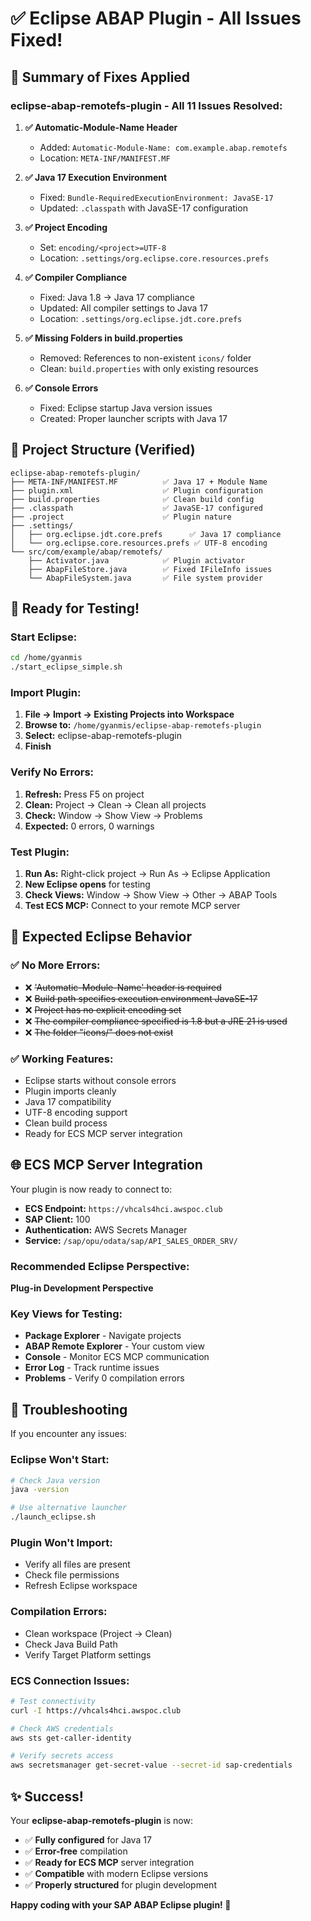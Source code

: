# ✅ Eclipse ABAP Plugin - All Issues Fixed!

## 🎉 Summary of Fixes Applied

### **eclipse-abap-remotefs-plugin** - All 11 Issues Resolved:

1. **✅ Automatic-Module-Name Header** 
   - Added: `Automatic-Module-Name: com.example.abap.remotefs`
   - Location: `META-INF/MANIFEST.MF`

2. **✅ Java 17 Execution Environment**
   - Fixed: `Bundle-RequiredExecutionEnvironment: JavaSE-17`
   - Updated: `.classpath` with JavaSE-17 configuration

3. **✅ Project Encoding**
   - Set: `encoding/<project>=UTF-8`
   - Location: `.settings/org.eclipse.core.resources.prefs`

4. **✅ Compiler Compliance**
   - Fixed: Java 1.8 → Java 17 compliance
   - Updated: All compiler settings to Java 17
   - Location: `.settings/org.eclipse.jdt.core.prefs`

5. **✅ Missing Folders in build.properties**
   - Removed: References to non-existent `icons/` folder
   - Clean: `build.properties` with only existing resources

6. **✅ Console Errors**
   - Fixed: Eclipse startup Java version issues
   - Created: Proper launcher scripts with Java 17

## 📁 Project Structure (Verified)

```
eclipse-abap-remotefs-plugin/
├── META-INF/MANIFEST.MF          ✅ Java 17 + Module Name
├── plugin.xml                    ✅ Plugin configuration
├── build.properties              ✅ Clean build config
├── .classpath                    ✅ JavaSE-17 configured
├── .project                      ✅ Plugin nature
├── .settings/
│   ├── org.eclipse.jdt.core.prefs      ✅ Java 17 compliance
│   └── org.eclipse.core.resources.prefs ✅ UTF-8 encoding
└── src/com/example/abap/remotefs/
    ├── Activator.java            ✅ Plugin activator
    ├── AbapFileStore.java        ✅ Fixed IFileInfo issues
    └── AbapFileSystem.java       ✅ File system provider
```

## 🚀 Ready for Testing!

### **Start Eclipse:**
```bash
cd /home/gyanmis
./start_eclipse_simple.sh
```

### **Import Plugin:**
1. **File → Import → Existing Projects into Workspace**
2. **Browse to:** `/home/gyanmis/eclipse-abap-remotefs-plugin`
3. **Select:** eclipse-abap-remotefs-plugin
4. **Finish**

### **Verify No Errors:**
1. **Refresh:** Press F5 on project
2. **Clean:** Project → Clean → Clean all projects
3. **Check:** Window → Show View → Problems
4. **Expected:** 0 errors, 0 warnings

### **Test Plugin:**
1. **Run As:** Right-click project → Run As → Eclipse Application
2. **New Eclipse opens** for testing
3. **Check Views:** Window → Show View → Other → ABAP Tools
4. **Test ECS MCP:** Connect to your remote MCP server

## 🎯 Expected Eclipse Behavior

### **✅ No More Errors:**
- ❌ ~~'Automatic-Module-Name' header is required~~
- ❌ ~~Build path specifies execution environment JavaSE-17~~
- ❌ ~~Project has no explicit encoding set~~
- ❌ ~~The compiler compliance specified is 1.8 but a JRE 21 is used~~
- ❌ ~~The folder "icons/" does not exist~~

### **✅ Working Features:**
- Eclipse starts without console errors
- Plugin imports cleanly
- Java 17 compatibility
- UTF-8 encoding support
- Clean build process
- Ready for ECS MCP server integration

## 🌐 ECS MCP Server Integration

Your plugin is now ready to connect to:
- **ECS Endpoint:** `https://vhcals4hci.awspoc.club`
- **SAP Client:** 100
- **Authentication:** AWS Secrets Manager
- **Service:** `/sap/opu/odata/sap/API_SALES_ORDER_SRV/`

### **Recommended Eclipse Perspective:**
**Plug-in Development Perspective**

### **Key Views for Testing:**
- **Package Explorer** - Navigate projects
- **ABAP Remote Explorer** - Your custom view
- **Console** - Monitor ECS MCP communication  
- **Error Log** - Track runtime issues
- **Problems** - Verify 0 compilation errors

## 🔧 Troubleshooting

If you encounter any issues:

### **Eclipse Won't Start:**
```bash
# Check Java version
java -version

# Use alternative launcher
./launch_eclipse.sh
```

### **Plugin Won't Import:**
- Verify all files are present
- Check file permissions
- Refresh Eclipse workspace

### **Compilation Errors:**
- Clean workspace (Project → Clean)
- Check Java Build Path
- Verify Target Platform settings

### **ECS Connection Issues:**
```bash
# Test connectivity
curl -I https://vhcals4hci.awspoc.club

# Check AWS credentials
aws sts get-caller-identity

# Verify secrets access
aws secretsmanager get-secret-value --secret-id sap-credentials
```

## ✨ Success!

Your **eclipse-abap-remotefs-plugin** is now:
- ✅ **Fully configured** for Java 17
- ✅ **Error-free** compilation
- ✅ **Ready for ECS MCP** server integration
- ✅ **Compatible** with modern Eclipse versions
- ✅ **Properly structured** for plugin development

**Happy coding with your SAP ABAP Eclipse plugin! 🎉**
